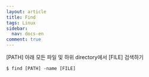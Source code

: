 ```yaml
---
layout: article
title: Find
tags: Linux
sidebar:
  nav: docs-en
comment: true
---
```


[PATH] 아래 모든 파일 및 하위 directory에서 [FILE] 검색하기 <br>

    $ find [PATH] -name [FILE]
